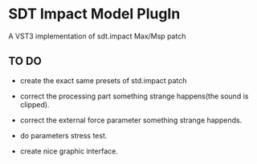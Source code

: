 # SDT Impact Model PlugIn

A VST3 implementation of sdt.impact Max/Msp patch

## TO DO 

- create the exact same presets of std.impact patch

- correct the processing part something strange happens(the sound is clipped).
  
- correct the external force parameter something strange happends.  

- do parameters stress test.

- create nice graphic interface.





